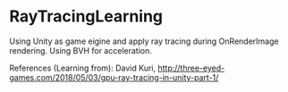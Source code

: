 # RayTracingLearning

Using Unity as game eigine and apply ray tracing during OnRenderImage rendering.
Using BVH for acceleration.

References (Learning from):
David Kuri, http://three-eyed-games.com/2018/05/03/gpu-ray-tracing-in-unity-part-1/